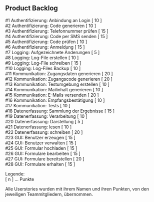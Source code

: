 Product Backlog
---------------

\#1 Authentifizierung: Anbindung an Login		[ 10 ] <br>
\#2 Authentifizierung: Code generieren			[ 10 ] <br>
\#3 Authentifizierung: Telefonnummer prüfen		[ 15 ] <br>
\#4 Authentifizierung: Code per SMS senden		[ 15 ] <br>
\#5 Authentifizierung: Code prüfen				[ 10 ] <br>
\#6 Authentifizierung: Anmeldung				[ 15 ] <br>
\#7 Logging: Aufgezeichnete Änderungen			[ 5 ] <br>
\#8 Logging: Log-File erstellen					[ 10 ] <br>
\#9 Logging: Log-File schreiben					[ 15 ] <br>
\#10 Logging: Log-Files Backup					[ 10 ] <br>
\#11 Kommunikation: Zugangsdaten generieren		[ 20 ] <br>
\#12 Kommunikation: Zugangscode generieren		[ 20 ] <br>
\#13 Kommunikation: Testumgebung erstellen		[ 10 ] <br>
\#14 Kommunikation: Mailinhalt generieren		[ 10 ] <br>
\#15 Kommunikation: E-Mails versenden			[ 20 ] <br>
\#16 Kommunikation: Empfangsbestätigung			[ 10 ] <br>
\#17 Kommunikation: Tests						[ 10 ] <br>
\#18 Datenerfassung: Sammlung der Ergebnisse	[ 15 ] <br>
\#19 Datenerfassung: Verarbeitung				[ 10 ] <br>
\#20 Datenerfassung: Darstellung				[ 5 ] <br>
\#21 Datenerfassung: lesen						[ 10 ] <br>
\#22 Datenerfassung: schreiben					[ 20 ] <br>
\#23 GUI: Benutzer erzeugen						[ 15 ] <br>
\#24 GUI: Benutzer verwalten					[ 15 ] <br>
\#25 GUI: Formular hochladen					[ 15 ] <br>
\#26 GUI: Formulare bearbeiten					[ 15 ] <br>
\#27 GUI: Formulare bereitstellen				[ 20 ] <br>
\#28 GUI: Formulare erhalten					[ 15 ] <br>


Legende:<br>
[ n ] ... Punkte<br>

Alle Userstories wurden mit ihrem Namen und ihren Punkten, von den jeweiligen Teammitgliedern, übernommen.
